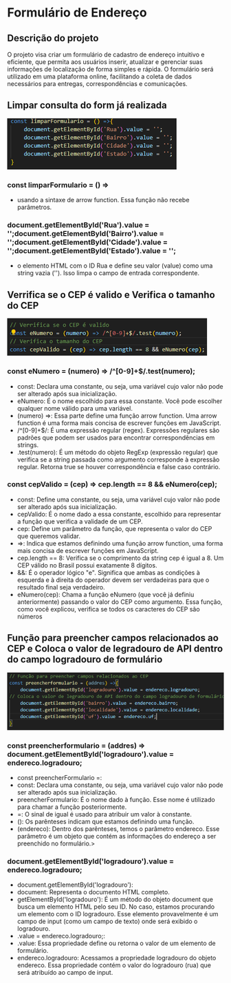 # Formulário de Endereço

## Descrição do projeto

O projeto visa criar um formulário de cadastro de endereço intuitivo e eficiente, que permita aos usuários inserir, atualizar e gerenciar suas informações de localização de forma simples e rápida. O formulário será utilizado em uma plataforma online, facilitando a coleta de dados necessários para entregas, correspondências e comunicações.

## Limpar consulta do form já realizada

<img src= "l.png">

### const limparFormulario = () =>
* usando a sintaxe de arrow function. Essa função não recebe parâmetros.

###  document.getElementById('Rua').value = '';document.getElementById('Bairro').value = '';document.getElementById('Cidade').value = '';document.getElementById('Estado').value = '';
* o elemento HTML com o ID Rua e define seu valor (value) como uma string vazia (''). Isso limpa o campo de entrada correspondente.

## Verrifica se o CEP é valido e Verifica o tamanho do CEP

<img src= "i.png">

### const eNumero = (numero) => /^[0-9]+$/.test(numero);
* const: 
Declara uma constante, ou seja, uma variável cujo valor não pode ser alterado após sua inicialização.
* eNumero: 
É o nome escolhido para essa constante. Você pode escolher qualquer nome válido para uma variável.
* (numero) =>:
Essa parte define uma função arrow function. Uma arrow function é uma forma mais concisa de escrever funções em JavaScript.
* /^\[0-9\]+$/: 
É uma expressão regular (regex). Expressões regulares são padrões que podem ser usados para encontrar correspondências em strings.
* .test(numero): É um método do objeto RegExp (expressão regular) que verifica se a string passada como argumento corresponde à expressão regular. Retorna true se houver correspondência e false caso contrário.

### const cepValido = (cep) => cep.length == 8 && eNumero(cep);
* const: 
Define uma constante, ou seja, uma variável cujo valor não pode ser alterado após sua inicialização.
* cepValido:
É o nome dado a essa constante, escolhido para representar a função que verifica a validade de um CEP.
* cep:
Define um parâmetro da função, que representa o valor do CEP que queremos validar.
* =>:
Indica que estamos definindo uma função arrow function, uma forma mais concisa de escrever funções em JavaScript.
* cep.length == 8: 
Verifica se o comprimento da string cep é igual a 8. Um CEP válido no Brasil possui exatamente 8 dígitos.
* &&: 
É o operador lógico "e". Significa que ambas as condições à esquerda e à direita do operador devem ser verdadeiras para que o resultado final seja verdadeiro.
* eNumero(cep): 
Chama a função eNumero (que você já definiu anteriormente) passando o valor do CEP como argumento. Essa função, como você explicou, verifica se todos os caracteres do CEP são números

## Função para preencher campos relacionados ao CEP e Coloca o valor de legradouro de API dentro do campo logradouro de formulário

<img src= "a.png">

### const preencherformulario = (addres) => document.getElementById('logradouro').value = endereco.logradouro;

* const preencherFormulario =:
* const: Declara uma constante, ou seja, uma variável cujo valor não pode ser alterado após sua inicialização.
* preencherFormulario: É o nome dado à função. Esse nome é utilizado para chamar a função posteriormente.
* =: O sinal de igual é usado para atribuir um valor à constante.
* (): Os parênteses indicam que estamos definindo uma função.
* (endereco): Dentro dos parênteses, temos o parâmetro endereco. Esse parâmetro é um objeto que contém as informações do endereço a ser preenchido no formulário.>

### document.getElementById('logradouro').value = endereco.logradouro;

* document.getElementById('logradouro'):
* document: Representa o documento HTML completo.
* getElementById('logradouro'): É um método do objeto document que busca um elemento HTML pelo seu ID. No caso, estamos procurando um elemento com o ID logradouro. Esse elemento provavelmente é um campo de input (como um campo de texto) onde será exibido o logradouro.
* .value = endereco.logradouro;:
* .value: Essa propriedade define ou retorna o valor de um elemento de formulário.
* endereco.logradouro: Acessamos a propriedade logradouro do objeto endereco. Essa propriedade contém o valor do logradouro (rua) que será atribuído ao campo de input.